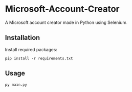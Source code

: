 # Microsoft-Account-Creator

A Microsoft account creator made in Python using Selenium.

## Installation
Install required packages:

`pip install -r requirements.txt`

## Usage

`py main.py`
